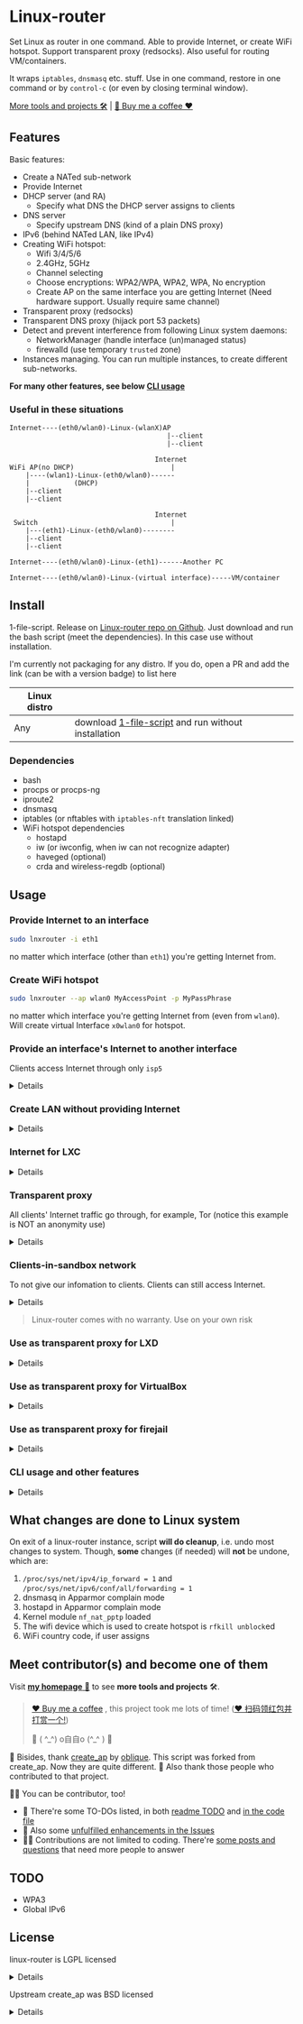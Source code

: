 # Linux-router

Set Linux as router in one command. Able to provide Internet, or create WiFi hotspot. Support transparent proxy (redsocks). Also useful for routing VM/containers.

It wraps `iptables`, `dnsmasq` etc. stuff. Use in one command, restore in one command or by `control-c` (or even by closing terminal window).

[More tools and projects 🛠️](https://garywill.github.io) | [🍻 Buy me a coffee ❤️](https://github.com/garywill/receiving/blob/master/receiving_methods.md)


## Features

Basic features:

- Create a NATed sub-network
- Provide Internet
- DHCP server (and RA)
  - Specify what DNS the DHCP server assigns to clients
- DNS server
  - Specify upstream DNS (kind of a plain DNS proxy)
- IPv6 (behind NATed LAN, like IPv4)
- Creating WiFi hotspot:
  - Wifi 3/4/5/6
  - 2.4GHz, 5GHz
  - Channel selecting
  - Choose encryptions: WPA2/WPA, WPA2, WPA, No encryption
  - Create AP on the same interface you are getting Internet (Need hardware support. Usually require same channel)
- Transparent proxy (redsocks)
- Transparent DNS proxy (hijack port 53 packets)
- Detect and prevent interference from following Linux system daemons:
  - NetworkManager (handle interface (un)managed status)
  - firewalld (use temporary `trusted` zone)
- Instances managing. You can run multiple instances, to create different sub-networks.

**For many other features, see below [CLI usage](#cli-usage-and-other-features)**

### Useful in these situations

```
Internet----(eth0/wlan0)-Linux-(wlanX)AP
                                       |--client
                                       |--client
```

```
                                    Internet
WiFi AP(no DHCP)                        |
    |----(wlan1)-Linux-(eth0/wlan0)------
    |           (DHCP)
    |--client
    |--client
```

```
                                    Internet
 Switch                                 |
    |---(eth1)-Linux-(eth0/wlan0)--------
    |--client
    |--client
```

```
Internet----(eth0/wlan0)-Linux-(eth1)------Another PC
```

```
Internet----(eth0/wlan0)-Linux-(virtual interface)-----VM/container
```

## Install

1-file-script. Release on [Linux-router repo on Github](https://github.com/garywill/linux-router). Just download and run the bash script (meet the dependencies). In this case use without installation.

I'm currently not packaging for any distro. If you do, open a PR and add the link (can be with a version badge) to list here

| Linux distro |                                                                                                            |
| ------------ | ---------------------------------------------------------------------------------------------------------- |
| Any          | download [1-file-script](https://raw.githubusercontent.com/garywill/linux-router/master/lnxrouter) and run without installation |

### Dependencies

- bash
- procps or procps-ng
- iproute2
- dnsmasq
- iptables (or nftables with `iptables-nft` translation linked)
- WiFi hotspot dependencies
  - hostapd
  - iw (or iwconfig, when iw can not recognize adapter)
  - haveged (optional)
  - crda and wireless-regdb (optional)



## Usage

### Provide Internet to an interface

```bash
sudo lnxrouter -i eth1
```

no matter which interface (other than `eth1`) you're getting Internet from.

### Create WiFi hotspot

```bash
sudo lnxrouter --ap wlan0 MyAccessPoint -p MyPassPhrase
```

no matter which interface you're getting Internet from (even from `wlan0`). Will create virtual Interface `x0wlan0` for hotspot.

### Provide an interface's Internet to another interface

Clients access Internet through only `isp5`

<details>

```bash
sudo lnxrouter -i eth1 -o isp5  --no-dns  --dhcp-dns 1.1.1.1  -6 --dhcp-dns6 [2606:4700:4700::1111]
```

> In this case of usage, it's recommended to:
> 
> 1. Stop serving local DNS
> 2. Tell clients which DNS to use (ISP5's DNS. Or, a safe public DNS, like above example)

</details>

### Create LAN without providing Internet

<details>

```bash
sudo lnxrouter -n -i eth1
```

```bash
sudo lnxrouter -n --ap wlan0 MyAccessPoint -p MyPassPhrase
```

</details>

### Internet for LXC

<details>

Create a bridge

```bash
sudo brctl addbr lxcbr5
```

In LXC container `config`

```
lxc.network.type = veth
lxc.network.flags = up
lxc.network.link = lxcbr5
lxc.network.hwaddr = xx:xx:xx:xx:xx:xx
```

```bash
sudo lnxrouter -i lxcbr5
```

</details>

### Transparent proxy

All clients' Internet traffic go through, for example, Tor (notice this example is NOT an anonymity use)

<details>

```bash
sudo lnxrouter -i eth1 --tp 9040 --dns 9053 -g 192.168.55.1 -6 --p6 fd00:5:6:7::
```

In `torrc`

```
TransPort 192.168.55.1:9040 
DNSPort 192.168.55.1:9053
TransPort [fd00:5:6:7::1]:9040 
DNSPort [fd00:5:6:7::1]:9053
```

> **Warn**: Tor's anonymity relies on a purpose-made browser. Using Tor like this (sharing Tor's network to LAN clients) will NOT ensure anonymity.
> 
> Although we use Tor as example here, Linux-router does NOT ensure nor is NOT aiming at anonymity.

</details>

### Clients-in-sandbox network

To not give our infomation to clients. Clients can still access Internet.

<details>

```bash
sudo lnxrouter -i eth1 \
    --tp 9040 --dns 9053 \
    --random-mac \
    --ban-priv \
    --catch-dns --log-dns   # optional
```

</details>

> Linux-router comes with no warranty. Use on your own risk

### Use as transparent proxy for LXD

<details>

Create a bridge

```bash
sudo brctl addbr lxdbr5
```

Create and add a new LXD profile overriding container's `eth0`

```bash
lxc profile create profile5
lxc profile edit profile5

### profile content ###
config: {}
description: ""
devices:
  eth0:
    name: eth0
    nictype: bridged
    parent: lxdbr5
    type: nic
name: profile5

lxc profile add <container> profile5
```

```bash
sudo lnxrouter -i lxdbr5 --tp 9040 --dns 9053
```

To remove that new profile from container

```bash
lxc profile remove <container> profile5
```

#### To not use profile

Add new `eth0` to container overriding default `eth0`

```bash
lxc config device add <container> eth0 nic name=eth0 nictype=bridged parent=lxdbr5
```

To remove the customized `eth0` to restore default `eth0`

```bash
lxc config device remove <container> eth0
```

</details>

### Use as transparent proxy for VirtualBox

<details>

In VirtualBox's global settings, create a host-only network `vboxnet5` with DHCP disabled.

```bash
sudo lnxrouter -i vboxnet5 --tp 9040 --dns 9053
```

</details>

### Use as transparent proxy for firejail

<details>

Create a bridge

```bash
sudo brctl addbr firejail5
```

```bash
sudo lnxrouter -i firejail5 -g 192.168.55.1 --tp 9040 --dns 9053 
firejail --net=firejail5 --dns=192.168.55.1 --blacklist=/var/run/nscd
```

Firejail's `/etc/resolv.conf` doesn't obtain DNS from DHCP, so we need to assign.

nscd is domain name cache service, which shouldn't be accessed from in jail here.

</details>

### CLI usage and other features

<details>

```
Usage: lnxrouter <options>

Options:
    -h, --help              Show this help
    --version               Print version number

    -i <interface>          Interface to make NATed sub-network,
                            and to provide Internet to
                            (To create WiFi hotspot use '--ap' instead)
    -o <interface>          Specify an inteface to provide Internet from.
                            (Note using this with default DNS option may leak
                            queries to other interfaces)
    -n                      Do not provide Internet
    --ban-priv              Disallow clients to access my private network

    -g <ip>                 This host's IPv4 address in subnet (mask is /24)
                            (example: '192.168.5.1' or '5' shortly)
    -6                      Enable IPv6 (NAT)
    --no4                   Disable IPv4 Internet (not forwarding IPv4).
                            Usually used with '-6'

    --p6 <prefix>           Set IPv6 LAN address prefix (length 64)
                            (example: 'fd00:0:0:5::' or '5' shortly)
                            Using this enables '-6'

    --dns <ip>|<port>|<ip:port>
                            DNS server's upstream DNS.
                            Use ',' to seperate multiple servers
                            (default: use /etc/resolv.conf)
                            (Note IPv6 addresses need '[]' around)
    --no-dns                Do not serve DNS
    --no-dnsmasq            Disable dnsmasq server (DHCP, DNS, RA)
    --catch-dns             Transparent DNS proxy, redirect packets(TCP/UDP)
                            whose destination port is 53 to this host
    --log-dns               Show DNS query log (dnsmasq)
    --dhcp-dns <IP1[,IP2]>|no
                            Set IPv4 DNS offered by DHCP (default: this host).
    --dhcp-dns6 <IP1[,IP2]>|no
                            Set IPv6 DNS offered by DHCP (RA)
                            (default: this host)
                            (Note IPv6 addresses need '[]' around)
                            Using both above two will enable '--no-dns'
    --hostname <name>       DNS server associate this name with this host.
                            Use '-' to read name from /etc/hostname
    -d                      DNS server will take into account /etc/hosts
    -e <hosts_file>         DNS server will take into account additional
                            hosts file
    --dns-nocache           DNS server no cache

    --mac <MAC>             Set MAC address
    --random-mac            Use random MAC address

    --tp <port>             Transparent proxy,
                            redirect non-LAN TCP and UDP(not tested) traffic to
                            port. (usually used with '--dns')

  WiFi hotspot options:
    --ap <wifi interface> <SSID>
                            Create WiFi access point
    -p, --password <password>
                            WiFi password
    --qr                    Show WiFi QR code in terminal (need qrencode)

    --hidden                Hide access point (not broadcast SSID)
    --no-virt               Do not create virtual interface
                            Using this you can't use same wlan interface
                            for both Internet and AP
    --virt-name <name>      Set name of virtual interface
    -c <channel>            Specify channel (default: use current, or 1 / 36)
    --country <code>        Set two-letter country code for regularity
                            (example: US)
    --freq-band <GHz>       Set frequency band: 2.4 or 5 (default: 2.4)
    --driver                Choose your WiFi adapter driver (default: nl80211)
    -w <WPA version>        '2' for WPA2, '1' for WPA, '1+2' for both
                            (default: 2)
    --psk                   Use 64 hex digits pre-shared-key instead of
                            passphrase
    --mac-filter            Enable WiFi hotspot MAC address filtering
    --mac-filter-accept     Location of WiFi hotspot MAC address filter list
                            (defaults to /etc/hostapd/hostapd.accept)
    --hostapd-debug <level> 1 or 2. Passes -d or -dd to hostapd
    --isolate-clients       Disable wifi communication between clients
    --sta-timeout <seconds> Timeout to disconnect a no-signal client
    --no-haveged            Do not run haveged automatically when needed
    --hs20                  Enable Hotspot 2.0

  WiFi 4 (802.11n) configs (2.4G/5GHz):  (default: not enable)
    --wifi4                 Enable IEEE 802.11n (HT, High Throughput)
    --ht-capab <HT caps>    HT capabilities (example: '[HT40+][DSSS_CCK-40]')
                            (default: '[HT40+]')
    --req-wifi4             Only support Wifi>=4 clients

  WiFi 5 (802.11ac) configs (5GHz):  (default: not enable)
    --wifi5                 Enable IEEE 802.11ac (VHT, Very High Thoughtput)
    --vht-capab <VHT caps>  VHT capabilities (example: '[VHT160][RXLDPC]')
    --vht-ch-width <index>  Index of VHT channel width:
                                0 for 20MHz or 40MHz (default)
                                1 for 80MHz
                                2 for 160MHz
                                3 for 80+80MHz (Non-contigous 160MHz)
    --vht-seg0-ch <channel> Channel index of VHT center frequency for primary
                            segment. Use with '--vht-ch-width'
    --vht-seg1-ch <channel> Channel index of VHT center frequency for secondary
                            (second 80MHz) segment. Use with '--vht-ch-width 3'
    --req-wifi5             Only support Wifi>=5 clients

  WiFi 6 (802.11ax) configs (2.4G/5GHz):  (default: not enable)
    --wifi6                 Enable IEEE 802.11ax (HE, High Efficiency)
    --he-ch-width <index>   Index of HE channel width:
                                0 for 20MHz or 40MHz (default)
                                1 for 80MHz
                                2 for 160MHz
                                3 for 80+80MHz (Non-contigous 160MHz)
    --he-seg0-ch <channel>  Channel index of HE center frequency for primary
                            segment. Use with '--he-ch-width'
    --he-seg1-ch <channel>  Channel index of HE center frequency for secondary
                            (second 80MHz) segment. Use with '--he-ch-width 3'
    --he-su-bfe             HE Single User Beamformee support
    --he-su-bfr             HE Single User Beamformer support
    --he-mu-bfr             HE Multi User Beamformer support
    --req-wifi6             Only support Wifi>=6 clients
    --p2ptwt                Peer-to-Peer Target Wake Time support

    Note: Some cutting-edge Wifi features strongly depends on hostapd built
          with specific flags enabled and compatible hardware

  Instance managing:
    --daemon                Run in background
    --keep-confdir          Don't delete the temporary config dir after exit

    -l, --list-running      Show running instances
    --lc, --list-clients <id|interface>
                            List clients of an instance. Or list neighbors of
                            an interface, even if it isn't handled by us.
                            (passive mode)
    --stop <id>             Stop a running instance
        For <id> you can use PID or subnet interface name.
        You can get them with '--list-running'
```

</details>

## What changes are done to Linux system

On exit of a linux-router instance, script **will do cleanup**, i.e. undo most changes to system. Though, **some** changes (if needed) will **not** be undone, which are:

1. `/proc/sys/net/ipv4/ip_forward = 1` and `/proc/sys/net/ipv6/conf/all/forwarding = 1`
2. dnsmasq in Apparmor complain mode
3. hostapd in Apparmor complain mode
4. Kernel module `nf_nat_pptp` loaded
5. The wifi device which is used to create hotspot is `rfkill unblock`ed
6. WiFi country code, if user assigns

## Meet contributor(s) and become one of them

Visit [**my homepage** 🏡](https://garywill.github.io) to see **more tools and projects** 🛠️.

> [❤️ Buy me a coffee](https://github.com/garywill/receiving/blob/master/receiving_methods.md) , this project took me lots of time! ([❤️ 扫码领红包并打赏一个!](https://github.com/garywill/receiving/blob/master/receiving_methods.md))
> 
> 🥂 ( ^\_^) o自自o (^_^ ) 🍻

🤝 Bisides, thank [create_ap](https://github.com/oblique/create_ap) by [oblique](https://github.com/oblique). This script was forked from create\_ap. Now they are quite different. 🤝 Also thank those people who contributed to that project.

👨‍💻 You can be contributor, too! 

- 🍃 There're some TO-DOs listed, in both [readme TODO](#todo) and [in the code file](https://github.com/garywill/linux-router/search?q=TODO&type=code)
- 🍃 Also some [unfulfilled enhancements in the Issues](https://github.com/garywill/linux-router/issues?q=is%3Aissue+is%3Aopen+label%3Aenhancement)
- 🙋‍♂️ Contributions are not limited to coding. There're [some posts and questions](https://github.com/garywill/linux-router/issues) that need more people to answer

## TODO
- WPA3
- Global IPv6

## License

linux-router is LGPL licensed

<details>

```
linux-router
Copyright (C) 2018  garywill

This library is free software; you can redistribute it and/or
modify it under the terms of the GNU Lesser General Public
License as published by the Free Software Foundation; either
version 2.1 of the License, or (at your option) any later version.

This library is distributed in the hope that it will be useful,
but WITHOUT ANY WARRANTY; without even the implied warranty of
MERCHANTABILITY or FITNESS FOR A PARTICULAR PURPOSE.  See the GNU
Lesser General Public License for more details.

You should have received a copy of the GNU Lesser General Public
License along with this library; if not, write to the Free Software
Foundation, Inc., 51 Franklin Street, Fifth Floor, Boston, MA  02110-1301  USA
```

</details>

Upstream create_ap was BSD licensed

<details>

```
Copyright (c) 2013, oblique
All rights reserved.

Redistribution and use in source and binary forms, with or without
modification, are permitted provided that the following conditions are met:

* Redistributions of source code must retain the above copyright notice, this
  list of conditions and the following disclaimer.

* Redistributions in binary form must reproduce the above copyright notice,
  this list of conditions and the following disclaimer in the documentation
  and/or other materials provided with the distribution.

THIS SOFTWARE IS PROVIDED BY THE COPYRIGHT HOLDERS AND CONTRIBUTORS "AS IS"
AND ANY EXPRESS OR IMPLIED WARRANTIES, INCLUDING, BUT NOT LIMITED TO, THE
IMPLIED WARRANTIES OF MERCHANTABILITY AND FITNESS FOR A PARTICULAR PURPOSE ARE
DISCLAIMED. IN NO EVENT SHALL THE COPYRIGHT HOLDER OR CONTRIBUTORS BE LIABLE
FOR ANY DIRECT, INDIRECT, INCIDENTAL, SPECIAL, EXEMPLARY, OR CONSEQUENTIAL
DAMAGES (INCLUDING, BUT NOT LIMITED TO, PROCUREMENT OF SUBSTITUTE GOODS OR
SERVICES; LOSS OF USE, DATA, OR PROFITS; OR BUSINESS INTERRUPTION) HOWEVER
CAUSED AND ON ANY THEORY OF LIABILITY, WHETHER IN CONTRACT, STRICT LIABILITY,
OR TORT (INCLUDING NEGLIGENCE OR OTHERWISE) ARISING IN ANY WAY OUT OF THE USE
OF THIS SOFTWARE, EVEN IF ADVISED OF THE POSSIBILITY OF SUCH DAMAGE.
```

</details>


